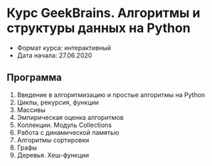 # Курс GeekBrains. Алгоритмы и структуры данных на Python

- Формат курса: интерактивный
- Дата начала: 27.06.2020

## Программа

1. Введение в алгоритмизацию и простые алгоритмы на Python
2. Циклы, рекурсия, функции
3. Массивы
4. Эмпирическая оценка алгоритмов
5. Коллекции. Модуль Collections
6. Работа с динамической памятью
7. Алгоритмы сортировки
8. Графы
9. Деревья. Хеш-функции
